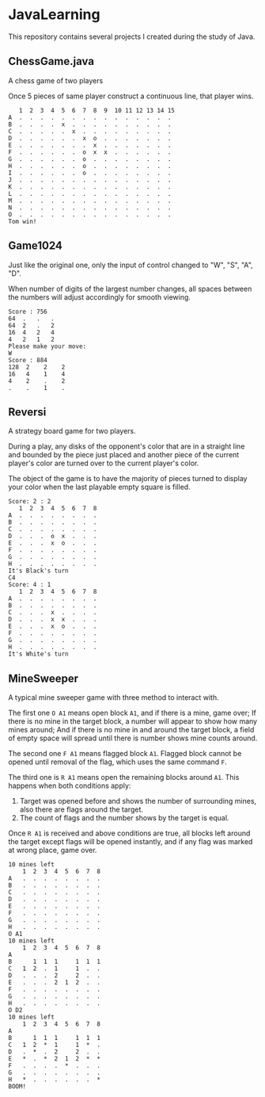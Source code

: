 # JavaLearning

This repository contains several projects I created during the study of Java.

## ChessGame.java
A chess game of two players

Once 5 pieces of same player construct a continuous line, that player wins.
```
   1  2  3  4  5  6  7  8  9  10 11 12 13 14 15 
A  .  .  .  .  .  .  .  .  .  .  .  .  .  .  .  
B  .  .  .  .  x  .  .  .  .  .  .  .  .  .  .  
C  .  .  .  .  .  x  .  .  .  .  .  .  .  .  .  
D  .  .  .  .  .  .  x  o  .  .  .  .  .  .  .  
E  .  .  .  .  .  .  .  x  .  .  .  .  .  .  .  
F  .  .  .  .  .  .  o  x  x  .  .  .  .  .  .  
G  .  .  .  .  .  .  o  .  .  .  .  .  .  .  .  
H  .  .  .  .  .  .  o  .  .  .  .  .  .  .  .  
I  .  .  .  .  .  .  o  .  .  .  .  .  .  .  .  
J  .  .  .  .  .  .  .  .  .  .  .  .  .  .  .  
K  .  .  .  .  .  .  .  .  .  .  .  .  .  .  .  
L  .  .  .  .  .  .  .  .  .  .  .  .  .  .  .  
M  .  .  .  .  .  .  .  .  .  .  .  .  .  .  .  
N  .  .  .  .  .  .  .  .  .  .  .  .  .  .  .  
O  .  .  .  .  .  .  .  .  .  .  .  .  .  .  .  
Tom win!
```

## Game1024
Just like the original one, only the input of control changed to "W", "S", "A", "D".

When number of digits of the largest number changes, all spaces between the numbers will adjust accordingly for smooth viewing.
```$xslt
Score : 756
64  .   .   .   
64  2   .   2   
16  4   2   4   
4   2   1   2   
Please make your move:
W
Score : 884
128  2    2    2    
16   4    1    4    
4    2    .    2    
.    .    1    .  
```

## Reversi
A strategy board game for two players.

During a play, any disks of the opponent's color that are in a straight line and bounded by the piece just placed and another piece of the current player's color are turned over to the current player's color.

The object of the game is to have the majority of pieces turned to display your color when the last playable empty square is filled. 

```$xslt
Score: 2 : 2
   1  2  3  4  5  6  7  8  
A  .  .  .  .  .  .  .  .  
B  .  .  .  .  .  .  .  .  
C  .  .  .  .  .  .  .  .  
D  .  .  .  o  x  .  .  .  
E  .  .  .  x  o  .  .  .  
F  .  .  .  .  .  .  .  .  
G  .  .  .  .  .  .  .  .  
H  .  .  .  .  .  .  .  .  
It's Black's turn
C4
Score: 4 : 1
   1  2  3  4  5  6  7  8  
A  .  .  .  .  .  .  .  .  
B  .  .  .  .  .  .  .  .  
C  .  .  .  x  .  .  .  .  
D  .  .  .  x  x  .  .  .  
E  .  .  .  x  o  .  .  .  
F  .  .  .  .  .  .  .  .  
G  .  .  .  .  .  .  .  .  
H  .  .  .  .  .  .  .  . 
It's White's turn
```

## MineSweeper
A typical mine sweeper game with three method to interact with. 

The first one `O A1` means open block `A1`, and if there is a mine, game over; If there is no mine in the target block, a number will appear to show how many mines around; And if there is no mine in and around the target block, a field of empty space will spread until there is number shows mine counts around.

The second one `F A1` means flagged block `A1`. Flagged block cannot be opened until removal of the flag, which uses the same command `F`.

The third one is `R A1` means open the remaining blocks around `A1`. This happens when both conditions apply:

1. Target was opened before and shows the number of surrounding mines, also there are flags around the target.
2. The count of flags and the number shows by the target is equal.

Once `R A1` is received and above conditions are true, all blocks left around the target except flags will be opened instantly, and if any flag was marked at wrong place, game over. 

```$xslt
10 mines left
    1  2  3  4  5  6  7  8  
A   .  .  .  .  .  .  .  .  
B   .  .  .  .  .  .  .  .  
C   .  .  .  .  .  .  .  .  
D   .  .  .  .  .  .  .  .  
E   .  .  .  .  .  .  .  .  
F   .  .  .  .  .  .  .  .  
G   .  .  .  .  .  .  .  .  
H   .  .  .  .  .  .  .  .  
O A1
10 mines left
    1  2  3  4  5  6  7  8  
A                           
B      1  1  1     1  1  1  
C   1  2  .  1     1  .  .  
D   .  .  .  2     2  .  .  
E   .  .  .  2  1  2  .  .  
F   .  .  .  .  .  .  .  .  
G   .  .  .  .  .  .  .  .  
H   .  .  .  .  .  .  .  .  
O D2
10 mines left
    1  2  3  4  5  6  7  8  
A                           
B      1  1  1     1  1  1  
C   1  2  *  1     1  *  .  
D   .  *  .  2     2  .  .  
E   *  .  *  2  1  2  *  *  
F   .  .  .  .  *  .  .  .  
G   .  .  .  .  .  .  .  .  
H   *  .  .  .  .  .  .  *  
BOOM!
```